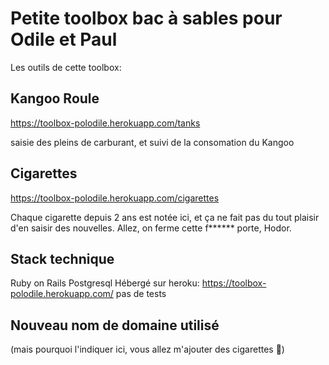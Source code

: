 # Petite toolbox bac à sables pour Odile et Paul

Les outils de cette toolbox:

## Kangoo Roule

https://toolbox-polodile.herokuapp.com/tanks

saisie des pleins de carburant, et suivi de la consomation du Kangoo

## Cigarettes

https://toolbox-polodile.herokuapp.com/cigarettes

Chaque cigarette depuis 2 ans est notée ici, et ça ne fait pas du tout plaisir d'en
saisir des nouvelles.
Allez, on ferme cette f****** porte, Hodor.

## Stack technique

Ruby on Rails
Postgresql
Hébergé sur heroku: https://toolbox-polodile.herokuapp.com/
pas de tests

## Nouveau nom de domaine utilisé

(mais pourquoi l'indiquer ici, vous allez m'ajouter des cigarettes 💩)
